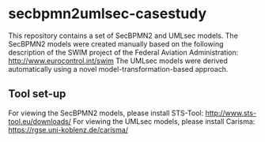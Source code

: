# secbpmn2umlsec-casestudy

This repository contains a set of SecBPMN2 and UMLsec models. The SecBPMN2 models were  created manually based on the following description of the SWIM project of the Federal Aviation Administration: http://www.eurocontrol.int/swim The UMLsec models were derived automatically using a novel model-transformation-based approach.

## Tool set-up

For viewing the SecBPMN2 models, please install STS-Tool: http://www.sts-tool.eu/downloads/
For viewing the UMLsec models, please install Carisma: https://rgse.uni-koblenz.de/carisma/
